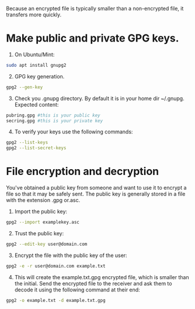 Because an encrypted file is typically smaller than a non-encrypted file, it transfers more quickly.

<h1>Make public and private GPG keys.</h1>

1. On Ubuntu/Mint:

```bash
sudo apt install gnupg2
```

2. GPG key generation.

```bash
gpg2 --gen-key
```

3. Check you .gnupg directory. By default it is in your home dir ~/.gnupg. Expected content:

```bash
pubring.gpg #this is your public key
secring.gpg #this is your private key
```

4. To verify your keys use the following commands:

```bash
gpg2 --list-keys
gpg2 --list-secret-keys
```

<h1>File encryption and decryption</h1>
You've obtained a public key from someone and want to use it to encrypt a file so that it may be safely sent.
The public key is generally stored in a file with the extension .gpg or.asc.

1. Import the public key:

```bash
gpg2 --import examplekey.asc
```

2. Trust the public key:

```bash
gpg2 --edit-key user@domain.com
```

3. Encrypt the file with the public key of the user:

```bash
gpg2 -e -r user@domain.com example.txt
```

4. This will create the example.txt.gpg encrypted file, which is smaller than the initial.
Send the encrypted file to the receiver and ask them to decode it using the following command at their end:

```bash
gpg2 -o example.txt -d example.txt.gpg
```
